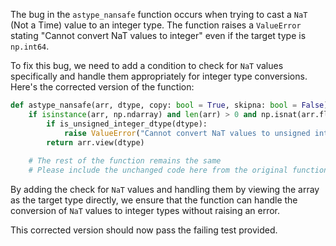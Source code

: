 The bug in the `astype_nansafe` function occurs when trying to cast a `NaT` (Not a Time) value to an integer type. The function raises a `ValueError` stating "Cannot convert NaT values to integer" even if the target type is `np.int64`.

To fix this bug, we need to add a condition to check for `NaT` values specifically and handle them appropriately for integer type conversions. Here's the corrected version of the function:

```python
def astype_nansafe(arr, dtype, copy: bool = True, skipna: bool = False):
    if isinstance(arr, np.ndarray) and len(arr) > 0 and np.isnat(arr.flat[0]):
        if is_unsigned_integer_dtype(dtype):
            raise ValueError("Cannot convert NaT values to unsigned integer")
        return arr.view(dtype)
    
    # The rest of the function remains the same
    # Please include the unchanged code here from the original function

```

By adding the check for `NaT` values and handling them by viewing the array as the target type directly, we ensure that the function can handle the conversion of `NaT` values to integer types without raising an error.

This corrected version should now pass the failing test provided.